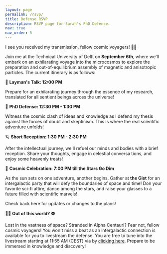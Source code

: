 ```yaml
---
layout: page
permalink: /rsvp/
title: Defense RSVP
description: RSVP page for Sarah's PhD Defense.
nav: true
nav_order: 5
---
```

<style>
  .form-container {
    background-color: #f0f0f0;
    padding: 20px;
    border-radius: 10px;
	}
/* Optional: Change the font color of labels specifically */
  .form-container label {
    color: #555;
  }

  /* Optional: Change the font color of inputs specifically */
  .form-container input {
    color: #444;
  }

  /* Optional: Change the font color of the submit button specifically */
  .form-container input[type="submit"] {
    color: #fff;
    background-color: #007bff;
    border: none;
    padding: 8px 16px;
    border-radius: 4px;
    cursor: pointer;
  }
</style>
I see you received my transmission, fellow cosmic voyagers! 🚀🌌

Join me at the Technical University of Delft on **September 6th**, where we'll embark on an exhilarating voyage into the microcosmos to explore the preparation and out-of-equilibrium assembly of magnetic and anisotropic particles. The current itinerary is as follows:

🌟 **Layman's Talk: 12:00 PM**

Prepare for an exhilarating journey through the essence of my research, translated for all sentient beings across the universe!

🌌 **PhD Defense: 12:30 PM - 1:30 PM**

Witness the cosmic clash of ideas and knowledge as I defend my thesis against the forces of doubt and skepticism. This is where the real scientific adventure unfolds!

🪐 **Short Reception: 1:30 PM - 2:30 PM**

After the intellectual journey, we'll refuel our minds and bodies with a brief reception. Share your thoughts, engage in celestial conversa tions, and enjoy some heavenly treats!

🌠 **Cosmic Celebration: 7:00 PM till the Stars Go Dim**

As the sun sets on one adventure, another begins. Gather at **the Gist** for an intergalactic party that will defy the boundaries of space and time! Don your favorite sci-fi attire, dance among the stars, and raise your glasses to a future filled with scientific marvels!

Check back here for updates or changes to the plans!



👨‍🚀 **Out of this world?**  👽

Lost in the vastness of space? Stranded in Alpha Centauri? Fear not, fellow cosmic voyagers! You won't miss a beat as an intergalactic connection is available for you to livestream the defense. You are free to tune into the livestream starting at 11:55 AM (CEST) via by [clicking here](https://collegerama.tudelft.nl/mediasite/play/633015c336674e5b8856ad7b9cd950b11d). Prepare to be immersed in knowledge and discovery!
